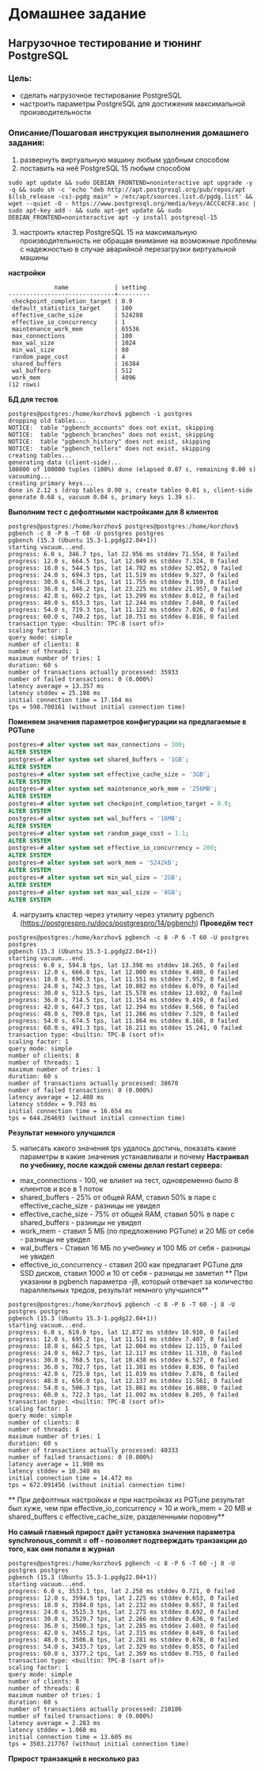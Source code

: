 # Домашнее задание
## Нагрузочное тестирование и тюнинг PostgreSQL

### Цель:
- сделать нагрузочное тестирование PostgreSQL
- настроить параметры PostgreSQL для достижения максимальной производительности

### Описание/Пошаговая инструкция выполнения домашнего задания:
1) развернуть виртуальную машину любым удобным способом
2) поставить на неё PostgreSQL 15 любым способом
```
sudo apt update && sudo DEBIAN_FRONTEND=noninteractive apt upgrade -y -q && sudo sh -c 'echo "deb http://apt.postgresql.org/pub/repos/apt $(lsb_release -cs)-pgdg main" > /etc/apt/sources.list.d/pgdg.list' && wget --quiet -O - https://www.postgresql.org/media/keys/ACCC4CF8.asc | sudo apt-key add - && sudo apt-get update && sudo DEBIAN_FRONTEND=noninteractive apt -y install postgresql-15
```
3) настроить кластер PostgreSQL 15 на максимальную производительность не обращая внимание на возможные проблемы с надежностью в случае аварийной перезагрузки виртуальной машины

**настройки**
```
             name             | setting
------------------------------+---------
 checkpoint_completion_target | 0.9
 default_statistics_target    | 100
 effective_cache_size         | 524288
 effective_io_concurrency     | 1
 maintenance_work_mem         | 65536
 max_connections              | 100
 max_wal_size                 | 1024
 min_wal_size                 | 80
 random_page_cost             | 4
 shared_buffers               | 16384
 wal_buffers                  | 512
 work_mem                     | 4096
(12 rows)
```
**БД для тестов**
```
postgres@postgres:/home/korzhov$ pgbench -i postgres
dropping old tables...
NOTICE:  table "pgbench_accounts" does not exist, skipping
NOTICE:  table "pgbench_branches" does not exist, skipping
NOTICE:  table "pgbench_history" does not exist, skipping
NOTICE:  table "pgbench_tellers" does not exist, skipping
creating tables...
generating data (client-side)...
100000 of 100000 tuples (100%) done (elapsed 0.07 s, remaining 0.00 s)
vacuuming...
creating primary keys...
done in 2.12 s (drop tables 0.00 s, create tables 0.01 s, client-side generate 0.68 s, vacuum 0.04 s, primary keys 1.39 s).
```

**Выполним тест с дефолтными настройками для 8 клиентов**
```
postgres@postgres:/home/korzhov$ postgres@postgres:/home/korzhov$ pgbench -c 8 -P 6 -T 60 -U postgres postgres
pgbench (15.3 (Ubuntu 15.3-1.pgdg22.04+1))
starting vacuum...end.
progress: 6.0 s, 346.7 tps, lat 22.956 ms stddev 71.554, 0 failed
progress: 12.0 s, 664.5 tps, lat 12.049 ms stddev 7.324, 0 failed
progress: 18.0 s, 544.5 tps, lat 14.702 ms stddev 52.052, 0 failed
progress: 24.0 s, 694.3 tps, lat 11.519 ms stddev 9.327, 0 failed
progress: 30.0 s, 676.3 tps, lat 11.755 ms stddev 9.159, 0 failed
progress: 36.0 s, 346.2 tps, lat 23.225 ms stddev 21.957, 0 failed
progress: 42.0 s, 602.2 tps, lat 13.299 ms stddev 8.012, 0 failed
progress: 48.0 s, 653.3 tps, lat 12.244 ms stddev 7.840, 0 failed
progress: 54.0 s, 719.3 tps, lat 11.122 ms stddev 7.026, 0 failed
progress: 60.0 s, 740.2 tps, lat 10.751 ms stddev 6.816, 0 failed
transaction type: <builtin: TPC-B (sort of)>
scaling factor: 1
query mode: simple
number of clients: 8
number of threads: 1
maximum number of tries: 1
duration: 60 s
number of transactions actually processed: 35933
number of failed transactions: 0 (0.000%)
latency average = 13.357 ms
latency stddev = 25.198 ms
initial connection time = 17.164 ms
tps = 598.700161 (without initial connection time)
```

**Поменяем значения параметров конфигурации на предлагаемые в PGTune**
```sql
postgres=# alter system set max_connections = 100;
ALTER SYSTEM
postgres=# alter system set shared_buffers = '1GB';
ALTER SYSTEM
postgres=# alter system set effective_cache_size = '3GB';
ALTER SYSTEM
postgres=# alter system set maintenance_work_mem = '256MB';
ALTER SYSTEM
postgres=# alter system set checkpoint_completion_target = 0.9;
ALTER SYSTEM
postgres=# alter system set wal_buffers = '16MB';
ALTER SYSTEM
postgres=# alter system set random_page_cost = 1.1;
ALTER SYSTEM
postgres=# alter system set effective_io_concurrency = 200;
ALTER SYSTEM
postgres=# alter system set work_mem = '5242kB';
ALTER SYSTEM
postgres=# alter system set min_wal_size = '2GB';
ALTER SYSTEM
postgres=# alter system set max_wal_size = '8GB';
ALTER SYSTEM
```

4) нагрузить кластер через утилиту через утилиту pgbench (https://postgrespro.ru/docs/postgrespro/14/pgbench)
**Проведём тест**
```
postgres@postgres:/home/korzhov$ pgbench -c 8 -P 6 -T 60 -U postgres postgres
pgbench (15.3 (Ubuntu 15.3-1.pgdg22.04+1))
starting vacuum...end.
progress: 6.0 s, 594.8 tps, lat 13.398 ms stddev 10.265, 0 failed
progress: 12.0 s, 666.0 tps, lat 12.000 ms stddev 9.480, 0 failed
progress: 18.0 s, 690.3 tps, lat 11.551 ms stddev 7.952, 0 failed
progress: 24.0 s, 742.3 tps, lat 10.802 ms stddev 6.079, 0 failed
progress: 30.0 s, 513.5 tps, lat 15.578 ms stddev 13.692, 0 failed
progress: 36.0 s, 714.5 tps, lat 11.154 ms stddev 9.419, 0 failed
progress: 42.0 s, 647.3 tps, lat 12.394 ms stddev 8.566, 0 failed
progress: 48.0 s, 709.0 tps, lat 11.266 ms stddev 7.329, 0 failed
progress: 54.0 s, 674.5 tps, lat 11.864 ms stddev 8.168, 0 failed
progress: 60.0 s, 491.3 tps, lat 16.211 ms stddev 15.241, 0 failed
transaction type: <builtin: TPC-B (sort of)>
scaling factor: 1
query mode: simple
number of clients: 8
number of threads: 1
maximum number of tries: 1
duration: 60 s
number of transactions actually processed: 38670
number of failed transactions: 0 (0.000%)
latency average = 12.408 ms
latency stddev = 9.793 ms
initial connection time = 16.654 ms
tps = 644.264693 (without initial connection time)
```
**Результат немного улучшился**

5) написать какого значения tps удалось достичь, показать какие параметры в какие значения устанавливали и почему
**Настраивал по учебнику, после каждой смены делал restart сервера:**
- max_connections - 100, не влияет на тест, одновременно было 8 клиентов и все в 1 поток
- shared_buffers - 25% от общей RAM, ставил 50% в паре с effective_cache_size - разницы не увидел
- effective_cache_size - 75% от общей RAM, ставил 50% в паре с shared_buffers - разницы не увидел
- work_mem - ставил 5 МБ (по предложению PGTune) и 20 МБ от себя - разницы не увидел
- wal_buffers - Ставил 16 МБ по учебнику и 100 МБ от себя - разницы не увидел
- effective_io_concurrency - ставил 200 как предлагает PGTune для SSD дисков, ставил 1000 и 10 от себя - разницы не заметил
** При указании в pgbench параметра -j8, который отвечает за количество параллельных тредов, результат немного улучшился**
```
postgres@postgres:/home/korzhov$ pgbench -c 8 -P 6 -T 60 -j 8 -U postgres postgres
pgbench (15.3 (Ubuntu 15.3-1.pgdg22.04+1))
starting vacuum...end.
progress: 6.0 s, 619.0 tps, lat 12.872 ms stddev 10.910, 0 failed
progress: 12.0 s, 695.2 tps, lat 11.511 ms stddev 7.407, 0 failed
progress: 18.0 s, 662.5 tps, lat 12.004 ms stddev 12.115, 0 failed
progress: 24.0 s, 662.7 tps, lat 12.117 ms stddev 11.310, 0 failed
progress: 30.0 s, 768.5 tps, lat 10.438 ms stddev 6.527, 0 failed
progress: 36.0 s, 702.7 tps, lat 11.381 ms stddev 8.836, 0 failed
progress: 42.0 s, 725.8 tps, lat 11.019 ms stddev 7.876, 0 failed
progress: 48.0 s, 656.0 tps, lat 12.137 ms stddev 11.561, 0 failed
progress: 54.0 s, 506.3 tps, lat 15.861 ms stddev 16.880, 0 failed
progress: 60.0 s, 722.3 tps, lat 11.092 ms stddev 8.205, 0 failed
transaction type: <builtin: TPC-B (sort of)>
scaling factor: 1
query mode: simple
number of clients: 8
number of threads: 8
maximum number of tries: 1
duration: 60 s
number of transactions actually processed: 40333
number of failed transactions: 0 (0.000%)
latency average = 11.900 ms
latency stddev = 10.340 ms
initial connection time = 14.472 ms
tps = 672.091456 (without initial connection time)
```
** При дефолтных настройках и при настройках из PGTune результат был хуже, чем при effective_io_concurrency = 10 и work_mem = 20 MB и shared_buffers с effective_cache_size, разделенными поровну**

**Но самый главный прирост даёт установка значения параметра synchronous_commit = off - позволяет подтверждать транзакции до того, как они попали в журнал**
```
postgres@postgres:/home/korzhov$ pgbench -c 8 -P 6 -T 60 -j 8 -U postgres postgres
pgbench (15.3 (Ubuntu 15.3-1.pgdg22.04+1))
starting vacuum...end.
progress: 6.0 s, 3533.1 tps, lat 2.258 ms stddev 0.721, 0 failed
progress: 12.0 s, 3594.5 tps, lat 2.225 ms stddev 0.653, 0 failed
progress: 18.0 s, 3584.0 tps, lat 2.232 ms stddev 0.657, 0 failed
progress: 24.0 s, 3515.3 tps, lat 2.275 ms stddev 0.692, 0 failed
progress: 30.0 s, 3529.7 tps, lat 2.266 ms stddev 0.636, 0 failed
progress: 36.0 s, 3500.3 tps, lat 2.285 ms stddev 2.603, 0 failed
progress: 42.0 s, 3455.2 tps, lat 2.315 ms stddev 0.649, 0 failed
progress: 48.0 s, 3506.8 tps, lat 2.281 ms stddev 0.678, 0 failed
progress: 54.0 s, 3433.7 tps, lat 2.329 ms stddev 0.855, 0 failed
progress: 60.0 s, 3377.2 tps, lat 2.369 ms stddev 0.755, 0 failed
transaction type: <builtin: TPC-B (sort of)>
scaling factor: 1
query mode: simple
number of clients: 8
number of threads: 8
maximum number of tries: 1
duration: 60 s
number of transactions actually processed: 210186
number of failed transactions: 0 (0.000%)
latency average = 2.283 ms
latency stddev = 1.060 ms
initial connection time = 13.605 ms
tps = 3503.217767 (without initial connection time)
```

**Прирост транзакций в несколько раз**
